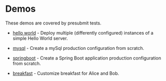 # Demos

These demos are covered by presubmit tests.

 * [hello world](helloWorld.md) - Deploy multiple
   (differently configured) instances of a simple Hello
   World server.

 * [mysql](mySql.md) - Create a mySql production
    configuration from scratch.

 * [springboot](springboot.md) - Create a Spring Boot application production
   configuration from scratch.

 * [breakfast](breakfast.md) - Customize breakfast for Alice and Bob.
